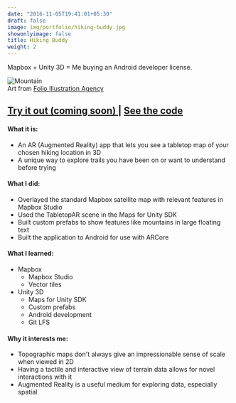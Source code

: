 ```yaml
---
date: "2016-11-05T19:41:01+05:30"
draft: false
image: img/portfolio/hiking-buddy.jpg
showonlyimage: false
title: Hiking Buddy
weight: 2
---
```


Mapbox + Unity 3D = Me buying an Android developer license.
<!--more-->

![Mountain][1]  
Art from [Folio Illustration Agency](https://dribbble.com/shots/6066059-Mountain)

<h2>
    <a href='https://jasonbixonblog.netlify.com/posts/2019-01-24-mapping-cyclist-safety-in-new-york-city/' target='_blank'>
    Try it out (coming soon)
    </a>
    |
    <a href='https://github.com/jbixon13/hiking-buddy' target='_blank'>
    See the code
    </a>
</h2>

#### What it is:  
* An AR (Augmented Reality) app that lets you see a tabletop map of your chosen hiking location in 3D
* A unique way to explore trails you have been on or want to understand before trying 

#### What I did:  
* Overlayed the standard Mapbox satellite map with relevant features in Mapbox Studio
* Used the TabletopAR scene in the Maps for Unity SDK 
* Built custom prefabs to show features like mountains in large floating text 
* Built the application to Android for use with ARCore

#### What I learned:  
* Mapbox
  + Mapbox Studio
  + Vector tiles
* Unity 3D
  + Maps for Unity SDK
  + Custom prefabs
  + Android development
  + Git LFS

#### Why it interests me:  
* Topographic maps don't always give an impressionable sense of scale when viewed in 2D
* Having a tactile and interactive view of terrain data allows for novel interactions with it
* Augmented Reality is a useful medium for exploring data, especially spatial

[1]: /img/portfolio/hiking-buddy.jpg
